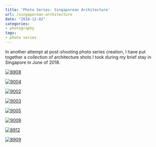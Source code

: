 ```yaml
---
title: 'Photo Series: Singaporean Architecture'
url: /singaporean-architecture
date: "2018-12-02"
categories:
- photography
tags:
- photo series
---
```


In another attempt at post-shooting photo series creation, I have put together a
collection of architecture shots I took during my brief stay in Singapore in
June of 2018.

<a href="https://www.flickr.com/gp/ss9679/82c85c"
	title="8908">
<img src="https://farm5.staticflickr.com/4832/31191762047_907b91899a_b.jpg"
	alt="8908"></a>
<!--more-->

<a href="https://www.flickr.com/gp/ss9679/7HQk7g"
	title="9004">
<img src="https://farm5.staticflickr.com/4848/31191766097_9762ec1ab1_b.jpg"
	alt="9004"></a>

<a href="https://www.flickr.com/gp/ss9679/3BngS1"
	title="9002">
<img src="https://farm5.staticflickr.com/4873/32259751248_857bb9ebed_b.jpg"
	alt="9002"></a>

<a href="https://www.flickr.com/gp/ss9679/80355D"
	title="9003">
<img src="https://farm5.staticflickr.com/4898/31191767197_1fd42f85c5_b.jpg"
	alt="9003"></a>

<a href="https://www.flickr.com/gp/ss9679/Ak1948"
	title="9005">
<img src="https://farm5.staticflickr.com/4840/32259751788_d9abdb5604_b.jpg"
	alt="9005"></a>

<a href="https://www.flickr.com/gp/ss9679/9PB897"
	title="9009">
<img src="https://farm5.staticflickr.com/4883/31191768317_6e4bc81e29_b.jpg"
	alt="9009"></a>

<a href="https://www.flickr.com/gp/ss9679/p1U7p9"
	title="8912">
<img src="https://farm5.staticflickr.com/4913/46080828982_ba041f6230_b.jpg"
	alt="8912"></a>

<a href="https://www.flickr.com/gp/ss9679/158354"
	title="8909">
<img src="https://farm5.staticflickr.com/4817/46080829332_c4eb4da763_b.jpg"
	alt="8909"></a>
